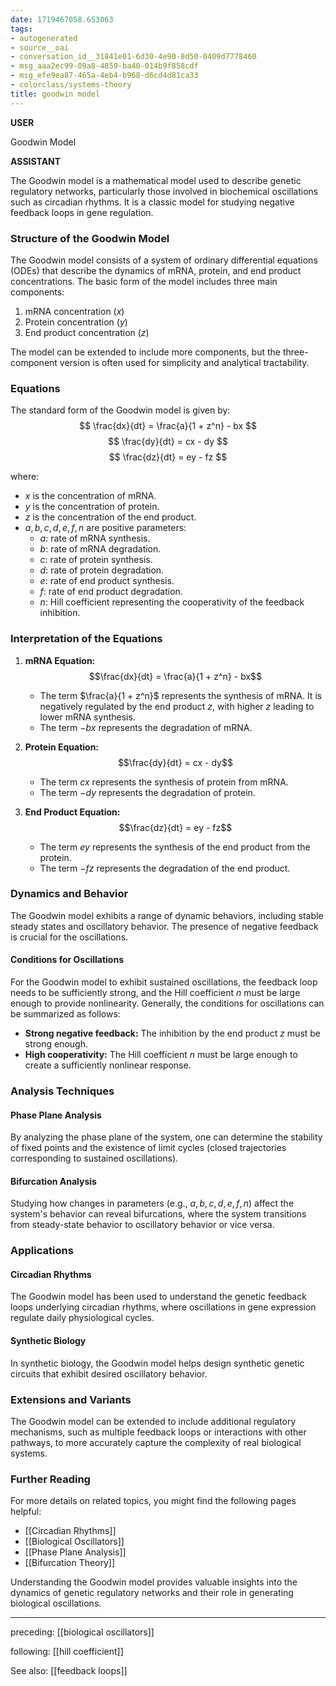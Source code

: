 ```yaml
---
date: 1719467058.653063
tags:
- autogenerated
- source__oai
- conversation_id__31841e01-6d30-4e90-8d50-0409d7778460
- msg_aaa2ec99-09a8-4859-ba40-014b9f858cdf
- msg_efe9ea87-465a-4eb4-b968-d6cd4d81ca33
- colorclass/systems-theory
title: goodwin model
---
```


**USER**

Goodwin Model


**ASSISTANT**

The Goodwin model is a mathematical model used to describe genetic regulatory networks, particularly those involved in biochemical oscillations such as circadian rhythms. It is a classic model for studying negative feedback loops in gene regulation.

### Structure of the Goodwin Model

The Goodwin model consists of a system of ordinary differential equations (ODEs) that describe the dynamics of mRNA, protein, and end product concentrations. The basic form of the model includes three main components:
1. mRNA concentration ($x$)
2. Protein concentration ($y$)
3. End product concentration ($z$)

The model can be extended to include more components, but the three-component version is often used for simplicity and analytical tractability.

### Equations

The standard form of the Goodwin model is given by:
$$
\frac{dx}{dt} = \frac{a}{1 + z^n} - bx
$$
$$
\frac{dy}{dt} = cx - dy
$$
$$
\frac{dz}{dt} = ey - fz
$$

where:
- $x$ is the concentration of mRNA.
- $y$ is the concentration of protein.
- $z$ is the concentration of the end product.
- $a, b, c, d, e, f, n$ are positive parameters:
  - $a$: rate of mRNA synthesis.
  - $b$: rate of mRNA degradation.
  - $c$: rate of protein synthesis.
  - $d$: rate of protein degradation.
  - $e$: rate of end product synthesis.
  - $f$: rate of end product degradation.
  - $n$: Hill coefficient representing the cooperativity of the feedback inhibition.

### Interpretation of the Equations

1. **mRNA Equation:**
   $$\frac{dx}{dt} = \frac{a}{1 + z^n} - bx$$
   - The term $\frac{a}{1 + z^n}$ represents the synthesis of mRNA. It is negatively regulated by the end product $z$, with higher $z$ leading to lower mRNA synthesis.
   - The term $-bx$ represents the degradation of mRNA.

2. **Protein Equation:**
   $$\frac{dy}{dt} = cx - dy$$
   - The term $cx$ represents the synthesis of protein from mRNA.
   - The term $-dy$ represents the degradation of protein.

3. **End Product Equation:**
   $$\frac{dz}{dt} = ey - fz$$
   - The term $ey$ represents the synthesis of the end product from the protein.
   - The term $-fz$ represents the degradation of the end product.

### Dynamics and Behavior

The Goodwin model exhibits a range of dynamic behaviors, including stable steady states and oscillatory behavior. The presence of negative feedback is crucial for the oscillations. 

#### Conditions for Oscillations

For the Goodwin model to exhibit sustained oscillations, the feedback loop needs to be sufficiently strong, and the Hill coefficient $n$ must be large enough to provide nonlinearity. Generally, the conditions for oscillations can be summarized as follows:
- **Strong negative feedback:** The inhibition by the end product $z$ must be strong enough.
- **High cooperativity:** The Hill coefficient $n$ must be large enough to create a sufficiently nonlinear response.

### Analysis Techniques

#### Phase Plane Analysis
By analyzing the phase plane of the system, one can determine the stability of fixed points and the existence of limit cycles (closed trajectories corresponding to sustained oscillations).

#### Bifurcation Analysis
Studying how changes in parameters (e.g., $a, b, c, d, e, f, n$) affect the system's behavior can reveal bifurcations, where the system transitions from steady-state behavior to oscillatory behavior or vice versa.

### Applications

#### Circadian Rhythms
The Goodwin model has been used to understand the genetic feedback loops underlying circadian rhythms, where oscillations in gene expression regulate daily physiological cycles.

#### Synthetic Biology
In synthetic biology, the Goodwin model helps design synthetic genetic circuits that exhibit desired oscillatory behavior.

### Extensions and Variants

The Goodwin model can be extended to include additional regulatory mechanisms, such as multiple feedback loops or interactions with other pathways, to more accurately capture the complexity of real biological systems.

### Further Reading

For more details on related topics, you might find the following pages helpful:
- [[Circadian Rhythms]]
- [[Biological Oscillators]]
- [[Phase Plane Analysis]]
- [[Bifurcation Theory]]

Understanding the Goodwin model provides valuable insights into the dynamics of genetic regulatory networks and their role in generating biological oscillations.


---

preceding: [[biological oscillators]]  


following: [[hill coefficient]]

See also: [[feedback loops]]